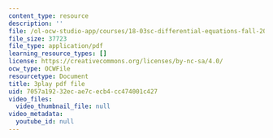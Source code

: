 ```yaml
---
content_type: resource
description: ''
file: /ol-ocw-studio-app/courses/18-03sc-differential-equations-fall-2011/7057a19232ecae7cecb4cc474001c427_uNOyxQwIV8o.pdf
file_size: 37723
file_type: application/pdf
learning_resource_types: []
license: https://creativecommons.org/licenses/by-nc-sa/4.0/
ocw_type: OCWFile
resourcetype: Document
title: 3play pdf file
uid: 7057a192-32ec-ae7c-ecb4-cc474001c427
video_files:
  video_thumbnail_file: null
video_metadata:
  youtube_id: null
---
```

